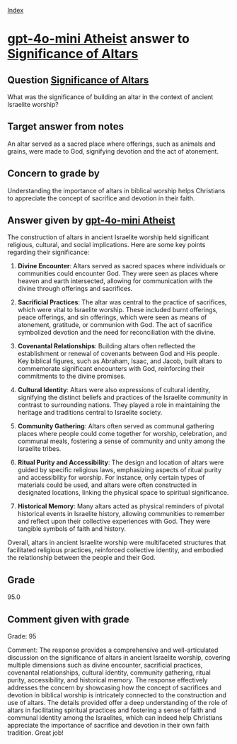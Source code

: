 
[Index](../../index.md)
# [gpt-4o-mini Atheist](../../answering_models/gpt-4o-mini_Atheist.md) answer to [Significance of Altars](../../questions/Significance_of_Altars.md)

## Question [Significance of Altars](../../questions/Significance_of_Altars.md)
What was the significance of building an altar in the context of ancient Israelite worship?

## Target answer from notes
An altar served as a sacred place where offerings, such as animals and grains, were made to God, signifying devotion and the act of atonement.

## Concern to grade by
Understanding the importance of altars in biblical worship helps Christians to appreciate the concept of sacrifice and devotion in their faith.

## Answer given by [gpt-4o-mini Atheist](../../answering_models/gpt-4o-mini_Atheist.md)
The construction of altars in ancient Israelite worship held significant religious, cultural, and social implications. Here are some key points regarding their significance:

1. **Divine Encounter**: Altars served as sacred spaces where individuals or communities could encounter God. They were seen as places where heaven and earth intersected, allowing for communication with the divine through offerings and sacrifices.

2. **Sacrificial Practices**: The altar was central to the practice of sacrifices, which were vital to Israelite worship. These included burnt offerings, peace offerings, and sin offerings, which were seen as means of atonement, gratitude, or communion with God. The act of sacrifice symbolized devotion and the need for reconciliation with the divine.

3. **Covenantal Relationships**: Building altars often reflected the establishment or renewal of covenants between God and His people. Key biblical figures, such as Abraham, Isaac, and Jacob, built altars to commemorate significant encounters with God, reinforcing their commitments to the divine promises.

4. **Cultural Identity**: Altars were also expressions of cultural identity, signifying the distinct beliefs and practices of the Israelite community in contrast to surrounding nations. They played a role in maintaining the heritage and traditions central to Israelite society.

5. **Community Gathering**: Altars often served as communal gathering places where people could come together for worship, celebration, and communal meals, fostering a sense of community and unity among the Israelite tribes.

6. **Ritual Purity and Accessibility**: The design and location of altars were guided by specific religious laws, emphasizing aspects of ritual purity and accessibility for worship. For instance, only certain types of materials could be used, and altars were often constructed in designated locations, linking the physical space to spiritual significance.

7. **Historical Memory**: Many altars acted as physical reminders of pivotal historical events in Israelite history, allowing communities to remember and reflect upon their collective experiences with God. They were tangible symbols of faith and history.

Overall, altars in ancient Israelite worship were multifaceted structures that facilitated religious practices, reinforced collective identity, and embodied the relationship between the people and their God.

## Grade
95.0

## Comment given with grade
Grade: 95

Comment: The response provides a comprehensive and well-articulated discussion on the significance of altars in ancient Israelite worship, covering multiple dimensions such as divine encounter, sacrificial practices, covenantal relationships, cultural identity, community gathering, ritual purity, accessibility, and historical memory. The response effectively addresses the concern by showcasing how the concept of sacrifices and devotion in biblical worship is intricately connected to the construction and use of altars. The details provided offer a deep understanding of the role of altars in facilitating spiritual practices and fostering a sense of faith and communal identity among the Israelites, which can indeed help Christians appreciate the importance of sacrifice and devotion in their own faith tradition. Great job!
